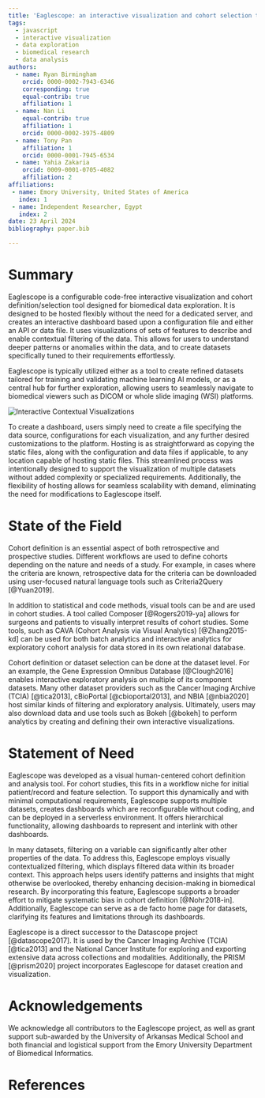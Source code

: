 ```yaml
---
title: 'Eaglescope: an interactive visualization and cohort selection tool for biomedical data exploration.'
tags:
  - javascript
  - interactive visualization
  - data exploration
  - biomedical research
  - data analysis
authors:
  - name: Ryan Birmingham
    orcid: 0000-0002-7943-6346
    corresponding: true
    equal-contrib: true
    affiliation: 1
  - name: Nan Li
    equal-contrib: true
    affiliation: 1
    orcid: 0000-0002-3975-4809
  - name: Tony Pan
    affiliation: 1
    orcid: 0000-0001-7945-6534
  - name: Yahia Zakaria
    orcid: 0009-0001-0705-4082
    affiliation: 2
affiliations:
 - name: Emory University, United States of America
   index: 1
 - name: Independent Researcher, Egypt
   index: 2
date: 23 April 2024
bibliography: paper.bib

---
```


# Summary

Eaglescope is a configurable code-free interactive visualization and cohort definition/selection tool designed for biomedical data exploration. It is designed to be hosted flexibly without the need for a dedicated server, and creates an interactive dashboard based upon a configuration file and either an API or data file. It uses visualizations of sets of features to describe and enable contextual filtering of the data. This allows for users to understand deeper patterns or anomalies within the data, and to create datasets specifically tuned to their requirements effortlessly.

Eaglescope is typically utilized either as a tool to create refined datasets tailored for training and validating machine learning AI models, or as a central hub for further exploration, allowing users to seamlessly navigate to biomedical viewers such as DICOM or whole slide imaging (WSI) platforms.

![Interactive Contextual Visualizations](./ContextualVis.png)

To create a dashboard, users simply need to create a file specifying the data source, configurations for each visualization, and any further desired customizations to the platform. Hosting is as straightforward as copying the static files, along with the configuration and data files if applicable, to any location capable of hosting static files. This streamlined process was intentionally designed to support the visualization of multiple datasets without added complexity or specialized requirements. Additionally, the flexibility of hosting allows for seamless scalability with demand, eliminating the need for modifications to Eaglescope itself.

# State of the Field

Cohort definition is an essential aspect of both retrospective and prospective studies. Different workflows are used to define cohorts depending on the nature and needs of a study. For example, in cases where the criteria are known, retrospective data for the criteria can be downloaded using user-focused natural language tools such as Criteria2Query [@Yuan2019]. 

In addition to statistical and code methods, visual tools can be and are used in cohort studies. A tool called Composer [@Rogers2019-ya] allows for surgeons and patients to visually interpret results of cohort studies. Some tools, such as CAVA (Cohort Analysis via Visual Analytics) [@Zhang2015-kd] can be used for both batch analytics and interactive analytics for exploratory cohort analysis for data stored in its own relational database.

Cohort definition or dataset selection can be done at the dataset level. For an example, the Gene Expression Omnibus Database [@Clough2016] enables interactive exploratory analysis on multiple of its component datasets. Many other dataset providers such as the Cancer Imaging Archive (TCIA) [@tica2013], cBioPortal [@cbioportal2013], and NBIA [@nbia2020] host similar kinds of filtering and exploratory analysis. Ultimately, users may also download data and use tools such as Bokeh [@bokeh] to perform analytics by creating and defining their own interactive visualizations.

# Statement of Need

Eaglescope was developed as a visual human-centered cohort definition and analysis tool. For cohort studies, this fits in a workflow niche for initial patient/record and feature selection. To support this dynamically and with minimal computational requirements, Eaglescope supports multiple datasets, creates dashboards which are reconfigurable without coding, and can be deployed in a serverless environment. It offers hierarchical functionality, allowing dashboards to represent and interlink with other dashboards.

In many datasets, filtering on a variable can significantly alter other properties of the data. To address this, Eaglescope employs visually contextualized filtering, which displays filtered data within its broader context. This approach helps users identify patterns and insights that might otherwise be overlooked, thereby enhancing decision-making in biomedical research. By incorporating this feature, Eaglescope supports a broader effort to mitigate systematic bias in cohort definition [@Nohr2018-in]. Additionally, Eaglescope can serve as a de facto home page for datasets, clarifying its features and limitations through its dashboards.

Eaglescope is a direct successor to the Datascope project [@datascope2017]. It is used by the Cancer Imaging Archive (TCIA) [@tica2013] and the National Cancer Institute for exploring and exporting extensive data across collections and modalities. Additionally, the PRISM [@prism2020] project incorporates Eaglescope for dataset creation and visualization.

# Acknowledgements

We acknowledge all contributors to the Eaglescope project, as well as grant support sub-awarded by the University of Arkansas Medical School and both financial and logistical support from the Emory University Department of Biomedical Informatics.

# References

